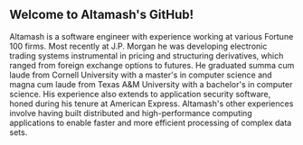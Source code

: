 ## Welcome to Altamash's GitHub!

Altamash is a software engineer with experience working at various Fortune 100 firms. Most recently at J.P. Morgan he was developing electronic trading systems instrumental in pricing and structuring derivatives, which ranged from foreign exchange options to futures. He graduated summa cum laude from Cornell University with a master's in computer science and magna cum laude from Texas A&M University with a bachelor's in computer science. His experience also extends to application security software, honed during his tenure at American Express. Altamash's other experiences involve having built distributed and high-performance computing applications to enable faster and more efficient processing of complex data sets.
